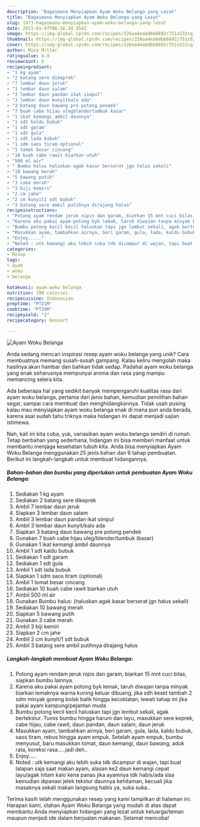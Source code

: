 ```yaml
---
description: "Bagaimana Menyiapkan Ayam Woku Belanga yang Lezat"
title: "Bagaimana Menyiapkan Ayam Woku Belanga yang Lezat"
slug: 1473-bagaimana-menyiapkan-ayam-woku-belanga-yang-lezat
date: 2021-01-07T06:56:34.954Z
image: https://img-global.cpcdn.com/recipes/226aa4eabdbb6692/751x532cq70/ayam-woku-belanga-foto-resep-utama.jpg
thumbnail: https://img-global.cpcdn.com/recipes/226aa4eabdbb6692/751x532cq70/ayam-woku-belanga-foto-resep-utama.jpg
cover: https://img-global.cpcdn.com/recipes/226aa4eabdbb6692/751x532cq70/ayam-woku-belanga-foto-resep-utama.jpg
author: Mina Miller
ratingvalue: 4.9
reviewcount: 9
recipeingredient:
- "1 kg ayam"
- "2 batang sere dikeprek"
- "7 lembar daun jeruk"
- "3 lembar daun salam"
- "3 lembar daun pandan ikat simpul"
- "3 lembar daun kunyitkalo ada"
- "3 batang daun bawang pre potong pendek"
- "7 buah cabe hijau ulegblendertumbuk kasar"
- "1 ikat kemangi ambil daunnya"
- "1 sdt kaldu bubuk"
- "1 sdt garam"
- "1 sdt gula"
- "1 sdt lada bubuk"
- "1 sdm saos tiram optional"
- "1 tomat besar cincang"
- "10 buah cabe rawit biarkan utuh"
- "500 ml air"
- " Bumbu halus haluskan agak kasar berserat jgn halus sekali"
- "10 bawang merah"
- "5 bawang putih"
- "3 cabe merah"
- "3 biji kemiri"
- "2 cm jahe"
- "2 cm kunyit1 sdt bubuk"
- "3 batang sere ambil putihnya dirajang halus"
recipeinstructions:
- "Potong ayam rendam jeruk nipis dan garam, biarkan 15 mnt cuci bilas, siapkan bumbu lainnya."
- "Karena aku pakai ayam potong byk lemak, taruh diwajan tanpa minyak biarkan lemaknya warna kuning keluar dibuang, jika sdh keset tambah 2 sdm minyak goreng bolak balik hingga kecoklatan, lewati tahap ini jika pakai ayam kampung/pejantan muda"
- "Bumbu potong kecil kecil haluskan tapi jgn lembut sekali, agak bertekstur. Tumis bumbu hingga harum dan layu, masukkan sere keprek, cabe hijau, cabe rawit, daun pandan, daun salam, daun jeruk"
- "Masukkan ayam, tambahkan airnya, beri garam, gula, lada, kaldu bubuk, saos tiram, rebus hingga ayam empuk. Setelah ayam empuk, bumbu menyusut, baru masukkan tomat, daun kemangi, daun bawang, aduk rata, koreksi rasa.....jadi deh.."
- "Enjoy....."
- "Noted : utk kemangi aku lebih suka tdk dicampur di wajan, tapi buat lalapan saja saat makan ayam, alasan ke2 daun kemangi cepat layu/agak hitam kalo kena panas jika ayamnya tdk habis/ada sisa kemudian dipanasi jelek tekstur daunnya kehitaman, kecuali jika masaknya sekali makan langsung habis ya, suka suka.."
categories:
- Resep
tags:
- ayam
- woku
- belanga

katakunci: ayam woku belanga 
nutrition: 198 calories
recipecuisine: Indonesian
preptime: "PT21M"
cooktime: "PT39M"
recipeyield: "1"
recipecategory: Dessert

---
```



![Ayam Woku Belanga](https://img-global.cpcdn.com/recipes/226aa4eabdbb6692/751x532cq70/ayam-woku-belanga-foto-resep-utama.jpg)

Anda sedang mencari inspirasi resep ayam woku belanga yang unik? Cara membuatnya memang susah-susah gampang. Kalau keliru mengolah maka hasilnya akan hambar dan bahkan tidak sedap. Padahal ayam woku belanga yang enak seharusnya mempunyai aroma dan rasa yang mampu memancing selera kita.

Ada beberapa hal yang sedikit banyak mempengaruhi kualitas rasa dari ayam woku belanga, pertama dari jenis bahan, kemudian pemilihan bahan segar, sampai cara membuat dan menghidangkannya. Tidak usah pusing kalau mau menyiapkan ayam woku belanga enak di mana pun anda berada, karena asal sudah tahu triknya maka hidangan ini dapat menjadi sajian istimewa.




Nah, kali ini kita coba, yuk, variasikan ayam woku belanga sendiri di rumah. Tetap berbahan yang sederhana, hidangan ini bisa memberi manfaat untuk membantu menjaga kesehatan tubuh kita. Anda bisa menyiapkan Ayam Woku Belanga menggunakan 25 jenis bahan dan 6 tahap pembuatan. Berikut ini langkah-langkah untuk membuat hidangannya.

<!--inarticleads1-->

##### Bahan-bahan dan bumbu yang diperlukan untuk pembuatan Ayam Woku Belanga:

1. Sediakan 1 kg ayam
1. Sediakan 2 batang sere dikeprek
1. Ambil 7 lembar daun jeruk
1. Siapkan 3 lembar daun salam
1. Ambil 3 lembar daun pandan ikat simpul
1. Ambil 3 lembar daun kunyit/kalo ada
1. Siapkan 3 batang daun bawang pre potong pendek
1. Gunakan 7 buah cabe hijau uleg/blender/tumbuk (kasar)
1. Gunakan 1 ikat kemangi ambil daunnya
1. Ambil 1 sdt kaldu bubuk
1. Sediakan 1 sdt garam
1. Sediakan 1 sdt gula
1. Ambil 1 sdt lada bubuk
1. Siapkan 1 sdm saos tiram (optional)
1. Ambil 1 tomat besar cincang
1. Sediakan 10 buah cabe rawit biarkan utuh
1. Ambil 500 ml air
1. Gunakan  Bumbu halus: (haluskan agak kasar berserat jgn halus sekali)
1. Sediakan 10 bawang merah
1. Siapkan 5 bawang putih
1. Gunakan 3 cabe merah
1. Ambil 3 biji kemiri
1. Siapkan 2 cm jahe
1. Ambil 2 cm kunyit/1 sdt bubuk
1. Ambil 3 batang sere ambil putihnya dirajang halus




<!--inarticleads2-->

##### Langkah-langkah membuat Ayam Woku Belanga:

1. Potong ayam rendam jeruk nipis dan garam, biarkan 15 mnt cuci bilas, siapkan bumbu lainnya.
1. Karena aku pakai ayam potong byk lemak, taruh diwajan tanpa minyak biarkan lemaknya warna kuning keluar dibuang, jika sdh keset tambah 2 sdm minyak goreng bolak balik hingga kecoklatan, lewati tahap ini jika pakai ayam kampung/pejantan muda
1. Bumbu potong kecil kecil haluskan tapi jgn lembut sekali, agak bertekstur. Tumis bumbu hingga harum dan layu, masukkan sere keprek, cabe hijau, cabe rawit, daun pandan, daun salam, daun jeruk
1. Masukkan ayam, tambahkan airnya, beri garam, gula, lada, kaldu bubuk, saos tiram, rebus hingga ayam empuk. Setelah ayam empuk, bumbu menyusut, baru masukkan tomat, daun kemangi, daun bawang, aduk rata, koreksi rasa.....jadi deh..
1. Enjoy.....
1. Noted : utk kemangi aku lebih suka tdk dicampur di wajan, tapi buat lalapan saja saat makan ayam, alasan ke2 daun kemangi cepat layu/agak hitam kalo kena panas jika ayamnya tdk habis/ada sisa kemudian dipanasi jelek tekstur daunnya kehitaman, kecuali jika masaknya sekali makan langsung habis ya, suka suka..




Terima kasih telah menggunakan resep yang kami tampilkan di halaman ini. Harapan kami, olahan Ayam Woku Belanga yang mudah di atas dapat membantu Anda menyiapkan hidangan yang lezat untuk keluarga/teman maupun menjadi ide dalam berjualan makanan. Selamat mencoba!
